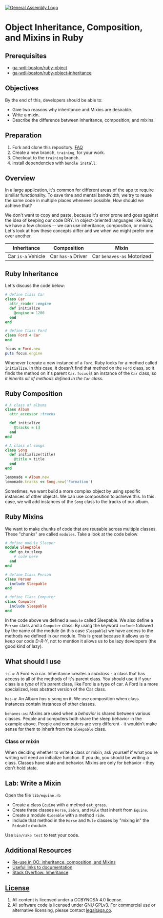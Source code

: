 [![General Assembly Logo](https://camo.githubusercontent.com/1a91b05b8f4d44b5bbfb83abac2b0996d8e26c92/687474703a2f2f692e696d6775722e636f6d2f6b6538555354712e706e67)](https://generalassemb.ly/education/web-development-immersive)

# Object Inheritance, Composition, and Mixins in Ruby

## Prerequisites

- [ga-wdi-boston/ruby-object](https://git.generalassemb.ly/ga-wdi-boston/ruby-object)
- [ga-wdi-boston/ruby-object-inheritance](https://git.generalassemb.ly/ga-wdi-boston/ruby-object-inheritance)

## Objectives

By the end of this, developers should be able to:

- Give two reasons why inheritance and Mixins are desirable.
- Write a mixin.
- Describe the difference between inheritance, composition, and mixins.

## Preparation

1. Fork and clone this repository.
 [FAQ](https://git.generalassemb.ly/ga-wdi-boston/meta/wiki/ForkAndClone)
1. Create a new branch, `training`, for your work.
1. Checkout to the `training` branch.
1. Install dependencies with `bundle install`.

## Overview

In a large application, it's common for different areas of the app to require similiar
functionality. To save time and mental bandwidth, we try to reuse the same code in
multiple places whenever possible. How should we achieve that?

We don't want to copy and paste, because it's error prone and goes against the
idea of keeping our code DRY. In object-oriented languages like Ruby, we have a
few choices -- we can use inheritance, composition, or mixins. Let's look at how
these concepts differ and we when we might prefer one over another.

| Inheritance   | Composition   | Mixin |
|:-------------:|:-------------:|:-----:|
| Car `is-a` Vehicle | Car `has-a` Driver | Car `behaves-as` Motorized |

## Ruby Inheritance

Let's discuss the code below:

```rb
# define Class Car
class Car
  attr_reader :engine
  def initialize
    @engine = 1200
  end
end

# define Class Ford
class Ford < Car
end

focus = Ford.new
puts focus.engine
```

Whenever I create a new instance of a `Ford`, Ruby looks for a method called
`initialize`. In this case, it doesn't find that method on the `Ford` class, so
it finds the method on it's parent `Car`. `focus` is an instance of the `Car`
class,  so *it inherits all of methods defined in the `Car` class.*

## Ruby Composition

```rb
# A class of albums
class Album
  attr_accessor :tracks

  def initialize
    @tracks = []
  end
end

# A class of songs
class Song
  def initialize(title)
    @title = title
  end
end

lemonade = Album.new
lemonade.tracks << Song.new('Formation')
```

Sometimes, we want build a more complex object by using specific instances of
other objects. We can use composition to achieve this. In this case, we will add
 instances of the `Song` class to the tracks of our album.

## Ruby Mixins

We want to make chunks of code that are reusable across multiple classes.
These "chunks" are called `modules`. Take a look at the code below:

```rb
# define module Sleeper
module Sleepable
  def go_to_sleep
    # code here
  end
end

# define Class Person
class Person
  include Sleepable
end

# define Class Computer
class Computer
  include Sleepable
end
```

In the code above we defined a `module` called Sleepable. We also define a
`Person` class and a `Computer` class. By using the keyword `include` followed
by the name of the module (in this case `Sleepable`) we have access to the methods
we defined in our module.  This is great because it allows us to keep our code
*D-R-Y*, not to mention it allows us to be lazy developers (the good kind of
lazy).

## What should I use

`is-a`: A Ford *is a* car. Inheritance creates a *subclass* - a class that has
access to all of the methods of it's parent class. You should use it if your
class is a *type* of it's parent class, like Ford is a type of car. A Ford is a
more specialized, less abstract version of the Car class.

`has-a`: An Album *has a* song on it. We use composition when class instances
contain instances of other classes.

`behaves-as`: Mixins are used when a *behavior* is shared between various
classes. People and computers both share the sleep behavior in the example
above. People and computers are very different - it wouldn't make sense for them
to inherit from the `Sleepable` class.

### Class or mixin

When deciding whether to write a class or mixin, ask yourself if what you're
writing will need an initialize function. If you do, you should be writing a
class. Classes have state and behavior. Mixins are only for behavior - they
don't hold state.

## Lab: Write a Mixin

Open the file `lib/equine.rb`

- Create a class `Equine` with a method `eat_grass`.
- Create three classes `Horse`, `Zebra`, and `Mule` that inherit from `Equine`.
- Create a module `Rideable` with a method `ride`.
- Include that method in the `Horse` and `Mule` classes by "mixing in" the
  `Rideable` module.

Use `bin/rake test` to test your code.

## Additional Resources

- [Re-use in OO: inheritance, composition, and Mixins](http://naildrivin5.com/blog/2012/12/19/re-use-in-oo-inheritance.html)
- [Useful links to documentation](https://www.ruby-lang.org/en/documentation/)
- [Stack Overflow: Inheritance](http://stackoverflow.com/questions/15754768/when-do-we-use-ruby-module-vs-using-class-composition)

## [License](LICENSE)

1. All content is licensed under a CC­BY­NC­SA 4.0 license.
1. All software code is licensed under GNU GPLv3. For commercial use or
    alternative licensing, please contact legal@ga.co.
